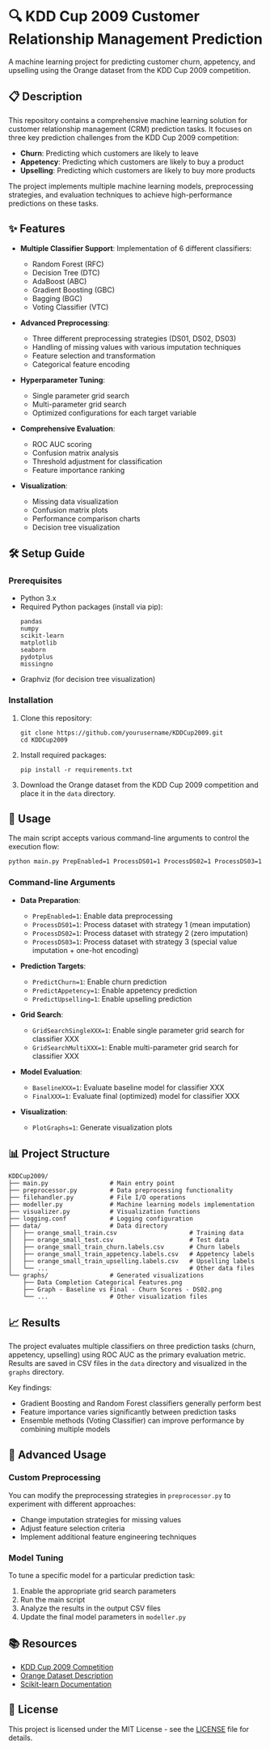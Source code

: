 # 🔍 KDD Cup 2009 Customer Relationship Management Prediction

A machine learning project for predicting customer churn, appetency, and upselling using the Orange dataset from the KDD Cup 2009 competition.

## 📋 Description

This repository contains a comprehensive machine learning solution for customer relationship management (CRM) prediction tasks. It focuses on three key prediction challenges from the KDD Cup 2009 competition:

- **Churn**: Predicting which customers are likely to leave
- **Appetency**: Predicting which customers are likely to buy a product
- **Upselling**: Predicting which customers are likely to buy more products

The project implements multiple machine learning models, preprocessing strategies, and evaluation techniques to achieve high-performance predictions on these tasks.

## ✨ Features

- **Multiple Classifier Support**: Implementation of 6 different classifiers:
  - Random Forest (RFC)
  - Decision Tree (DTC)
  - AdaBoost (ABC)
  - Gradient Boosting (GBC)
  - Bagging (BGC)
  - Voting Classifier (VTC)

- **Advanced Preprocessing**:
  - Three different preprocessing strategies (DS01, DS02, DS03)
  - Handling of missing values with various imputation techniques
  - Feature selection and transformation
  - Categorical feature encoding

- **Hyperparameter Tuning**:
  - Single parameter grid search
  - Multi-parameter grid search
  - Optimized configurations for each target variable

- **Comprehensive Evaluation**:
  - ROC AUC scoring
  - Confusion matrix analysis
  - Threshold adjustment for classification
  - Feature importance ranking

- **Visualization**:
  - Missing data visualization
  - Confusion matrix plots
  - Performance comparison charts
  - Decision tree visualization

## 🛠️ Setup Guide

### Prerequisites

- Python 3.x
- Required Python packages (install via pip):
  ```
  pandas
  numpy
  scikit-learn
  matplotlib
  seaborn
  pydotplus
  missingno
  ```
- Graphviz (for decision tree visualization)

### Installation

1. Clone this repository:
   ```
   git clone https://github.com/yourusername/KDDCup2009.git
   cd KDDCup2009
   ```

2. Install required packages:
   ```
   pip install -r requirements.txt
   ```

3. Download the Orange dataset from the KDD Cup 2009 competition and place it in the `data` directory.

## 🚀 Usage

The main script accepts various command-line arguments to control the execution flow:

```bash
python main.py PrepEnabled=1 ProcessDS01=1 ProcessDS02=1 ProcessDS03=1 PredictChurn=1 PredictAppetency=1 PredictUpselling=1 GridSearchSingleRFC=0 GridSearchSingleDTC=0 GridSearchSingleABC=0 GridSearchSingleGBC=0 GridSearchSingleBGC=0 GridSearchMultiRFC=0 GridSearchMultiDTC=0 GridSearchMultiABC=0 GridSearchMultiGBC=0 GridSearchMultiBGC=0 FinalRFC=1 FinalDTC=1 FinalABC=1 FinalGBC=1 FinalBGC=1 FinalVTC=1 BaselineRFC=1 BaselineDTC=1 BaselineABC=1 BaselineGBC=1 BaselineBGC=1 BaselineVTC=1 PlotGraphs=1
```

### Command-line Arguments

- **Data Preparation**:
  - `PrepEnabled=1`: Enable data preprocessing
  - `ProcessDS01=1`: Process dataset with strategy 1 (mean imputation)
  - `ProcessDS02=1`: Process dataset with strategy 2 (zero imputation)
  - `ProcessDS03=1`: Process dataset with strategy 3 (special value imputation + one-hot encoding)

- **Prediction Targets**:
  - `PredictChurn=1`: Enable churn prediction
  - `PredictAppetency=1`: Enable appetency prediction
  - `PredictUpselling=1`: Enable upselling prediction

- **Grid Search**:
  - `GridSearchSingleXXX=1`: Enable single parameter grid search for classifier XXX
  - `GridSearchMultiXXX=1`: Enable multi-parameter grid search for classifier XXX

- **Model Evaluation**:
  - `BaselineXXX=1`: Evaluate baseline model for classifier XXX
  - `FinalXXX=1`: Evaluate final (optimized) model for classifier XXX

- **Visualization**:
  - `PlotGraphs=1`: Generate visualization plots

## 📊 Project Structure

```
KDDCup2009/
├── main.py                 # Main entry point
├── preprocessor.py         # Data preprocessing functionality
├── filehandler.py          # File I/O operations
├── modeller.py             # Machine learning models implementation
├── visualizer.py           # Visualization functions
├── logging.conf            # Logging configuration
├── data/                   # Data directory
│   ├── orange_small_train.csv                    # Training data
│   ├── orange_small_test.csv                     # Test data
│   ├── orange_small_train_churn.labels.csv       # Churn labels
│   ├── orange_small_train_appetency.labels.csv   # Appetency labels
│   ├── orange_small_train_upselling.labels.csv   # Upselling labels
│   └── ...                                       # Other data files
└── graphs/                 # Generated visualizations
    ├── Data Completion Categorical Features.png
    ├── Graph - Baseline vs Final - Churn Scores - DS02.png
    └── ...                 # Other visualization files
```

## 📈 Results

The project evaluates multiple classifiers on three prediction tasks (churn, appetency, upselling) using ROC AUC as the primary evaluation metric. Results are saved in CSV files in the `data` directory and visualized in the `graphs` directory.

Key findings:
- Gradient Boosting and Random Forest classifiers generally perform best
- Feature importance varies significantly between prediction tasks
- Ensemble methods (Voting Classifier) can improve performance by combining multiple models

## 🔧 Advanced Usage

### Custom Preprocessing

You can modify the preprocessing strategies in `preprocessor.py` to experiment with different approaches:

- Change imputation strategies for missing values
- Adjust feature selection criteria
- Implement additional feature engineering techniques

### Model Tuning

To tune a specific model for a particular prediction task:

1. Enable the appropriate grid search parameters
2. Run the main script
3. Analyze the results in the output CSV files
4. Update the final model parameters in `modeller.py`

## 📚 Resources

- [KDD Cup 2009 Competition](https://www.kdd.org/kdd-cup/view/kdd-cup-2009)
- [Orange Dataset Description](https://www.kdd.org/kdd-cup/view/kdd-cup-2009/Data)
- [Scikit-learn Documentation](https://scikit-learn.org/stable/documentation.html)

## 📄 License

This project is licensed under the MIT License - see the [LICENSE](LICENSE) file for details.
